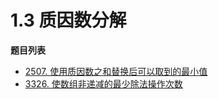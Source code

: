 # 1.3 质因数分解

**题目列表**

- [2507. 使用质因数之和替换后可以取到的最小值](https://leetcode.cn/problems/smallest-value-after-replacing-with-sum-of-prime-factors/description/)
- [3326. 使数组非递减的最少除法操作次数](https://leetcode.cn/problems/minimum-division-operations-to-make-array-non-decreasing/description/)
